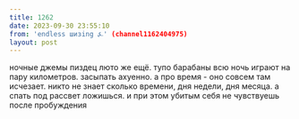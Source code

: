 ```yaml
---
title: 1262
date: 2023-09-30 23:55:10
from: 'endless шизing ⍼' (channel1162404975)
layout: post
---
```


ночные джемы пиздец люто же ещё. тупо барабаны всю ночь играют на пару километров. засыпать ахуенно.
а про время - оно совсем там исчезает. никто не знает сколько времени, дня недели, дня месяца. а спать под рассвет ложишься. и при этом убитым себя не чувствуешь после пробуждения
